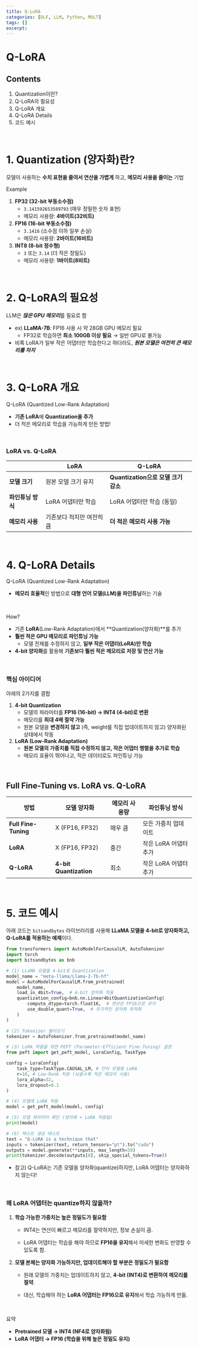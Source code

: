 ```yaml
---
title: Q-LoRA
categories: [DLF, LLM, Python, MULT]
tags: []
excerpt: 
---
```


<script src="https://cdn.mathjax.org/mathjax/latest/MathJax.js?config=TeX-AMS-MML_HTMLorMML" type="text/javascript"></script>

# Q-LoRA

## Contents

1. Quantization이란?
2. Q-LoRA의 필요성
3. Q-LoRA 개요
4. Q-LoRA Details
5. 코드 예시

<br>

# 1. Quantization (양자화)란?

모델이 사용하는 **수치 표현을 줄여서 연산을 가볍게** 하고, **메모리 사용을 줄이는** 기법

Example

1. **FP32 (32-bit 부동소수점)**
   - `3.141592653589793` (매우 정밀한 숫자 표현)
   - 메모리 사용량: **4바이트(32비트)**
2. **FP16 (16-bit 부동소수점)**
   - `3.1416` (소수점 이하 일부 손실)
   - 메모리 사용량: **2바이트(16비트)**
3. **INT8 (8-bit 정수형)**
   - `3` 또는 `3.14` (더 적은 정밀도)
   - 메모리 사용량: **1바이트(8비트)**

<br>

# 2. Q-LoRA의 필요성

LLM은 ***많은 GPU 메모리***를 필요로 함

- ex) **LLaMA-7B**: FP16 사용 시 약 28GB GPU 메모리 필요
  - FP32로 학습하면 **최소 100GB 이상 필요** → 일반 GPU로 불가능
- 비록 LoRA가 일부 작은 어댑터만 학습한다고 하더라도, ***원본 모델은 여전히 큰 메모리를 차지***

<br>

# 3. Q-LoRA 개요

Q-LoRA (Quantized Low-Rank Adaptation)

- **기존 LoRA**에 **Quantization을 추가**
- 더 적은 메모리로 학습을 가능하게 만든 방법!

<br>

### LoRA vs. Q-LoRA

|                   | **LoRA**                  | **Q-LoRA**                          |
| ----------------- | ------------------------- | ----------------------------------- |
| **모델 크기**     | 원본 모델 크기 유지       | **Quantization으로 모델 크기 감소** |
| **파인튜닝 방식** | LoRA 어댑터만 학습        | LoRA 어댑터만 학습 (동일)           |
| **메모리 사용**   | 기존보다 적지만 여전히 큼 | **더 적은 메모리 사용 가능**        |

<br>

# 4. Q-LoRA Details

Q-LoRA (Quantized Low-Rank Adaptation)

- **메모리 효율적**인 방법으로 **대형 언어 모델(LLM)을 파인튜닝**하는 기술

<br>

How? 

- 기존 **LoRA**(Low-Rank Adaptation)에서 **Quantization(양자화)**를 추가
- **훨씬 적은 GPU 메모리로 파인튜닝 가능**
  - 모델 전체를 수정하지 않고, **일부 작은 어댑터(LoRA)만 학습**
- **4-bit 양자화**를 활용해 **기존보다 훨씬 적은 메모리로 저장 및 연산 가능**

<br>

### 핵심 아이디어

아래의 2가지를 결합

1. **4-bit Quantization**
   - 모델의 파라미터를 **FP16 (16-bit) → INT4 (4-bit)로 변환**
   - 메모리를 **최대 4배 절약 가능**
   - 원본 모델을 **변경하지 않고** (즉, weight를 직접 업데이트하지 않고) 양자화된 상태에서 작동
2. **LoRA (Low-Rank Adaptation)**
   - **원본 모델의 가중치를 직접 수정하지 않고, 작은 어댑터 행렬을 추가로 학습**
   - 메모리 효율이 뛰어나고, 적은 데이터로도 파인튜닝 가능

<br>

## Full Fine-Tuning vs. LoRA vs. Q-LoRA

| 방법                 | 모델 양자화            | 메모리 사용량 | 파인튜닝 방식         |
| -------------------- | ---------------------- | ------------- | --------------------- |
| **Full Fine-Tuning** | X (FP16, FP32)         | 매우 큼       | 모든 가중치 업데이트  |
| **LoRA**             | X (FP16, FP32)         | 중간          | 작은 LoRA 어댑터 추가 |
| **Q-LoRA**           | **4-bit Quantization** | 최소          | 작은 LoRA 어댑터 추가 |

<br>

# 5. 코드 예시

아래 코드는 `bitsandbytes` 라이브러리를 사용해 **LLaMA 모델을 4-bit로 양자화하고, Q-LoRA를 적용하는 예제**이다.

```python
from transformers import AutoModelForCausalLM, AutoTokenizer
import torch
import bitsandbytes as bnb

# (1) LLaMA 모델을 4-bit로 Quantization
model_name = "meta-llama/Llama-2-7b-hf"
model = AutoModelForCausalLM.from_pretrained(
    model_name, 
    load_in_4bit=True,  # 4-bit 양자화 적용
    quantization_config=bnb.nn.Linear4bitQuantizationConfig(
        compute_dtype=torch.float16,  # 연산은 FP16으로 유지
        use_double_quant=True,  # 추가적인 양자화 최적화
    )
)

# (2) Tokenizer 불러오기
tokenizer = AutoTokenizer.from_pretrained(model_name)

# (3) LoRA 적용을 위한 PEFT (Parameter-Efficient Fine-Tuning) 설정
from peft import get_peft_model, LoraConfig, TaskType

config = LoraConfig(
    task_type=TaskType.CAUSAL_LM, # 언어 모델용 LoRA
    r=16, # Low-Rank 차원 (낮을수록 적은 메모리 사용)
    lora_alpha=32, 
    lora_dropout=0.1
)

# (4) 모델에 LoRA 적용
model = get_peft_model(model, config)

# (5) 모델 파라미터 확인 (양자화 + LoRA 적용됨)
print(model)

# (6) 텍스트 생성 테스트
text = "Q-LoRA is a technique that"
inputs = tokenizer(text, return_tensors="pt").to("cuda")
outputs = model.generate(**inputs, max_length=50)
print(tokenizer.decode(outputs[0], skip_special_tokens=True))
```

- 참고) Q-LoRA는 기존 모델을 양자화(quantize)하지만, LoRA 어댑터는 양자화하지 않는다!

<br>

### 왜 LoRA 어댑터는 quantize하지 않을까?

1. **학습 가능한 가중치는 높은 정밀도가 필요함**

   - INT4는 연산이 빠르고 메모리를 절약하지만, 정보 손실이 큼.

   - LoRA 어댑터는 학습을 해야 하므로 **FP16을 유지**해서 미세한 변화도 반영할 수 있도록 함.

2. **모델 본체는 양자화 가능하지만, 업데이트해야 할 부분은 정밀도가 필요함**

   - 원래 모델의 가중치는 업데이트하지 않고, **4-bit (INT4)로 변환하여 메모리를 절약**.

   - 대신, 학습해야 하는 **LoRA 어댑터는 FP16으로 유지**해서 학습 가능하게 만듦.

<br>

요약

- **Pretrained 모델 → INT4 (NF4로 양자화됨)**
-  **LoRA 어댑터 → FP16 (학습을 위해 높은 정밀도 유지)**

